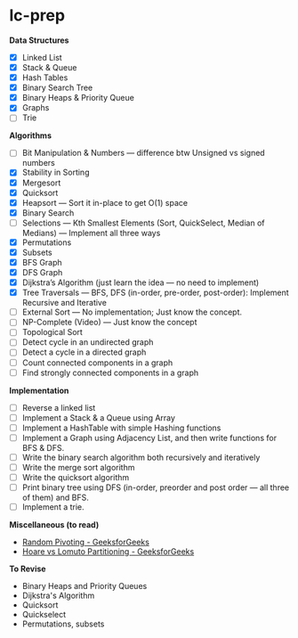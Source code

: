 # lc-prep

**Data Structures**

-   [x] Linked List
-   [x] Stack & Queue
-   [x] Hash Tables
-   [x] Binary Search Tree
-   [x] Binary Heaps & Priority Queue
-   [x] Graphs
-   [ ] Trie

**Algorithms**

-   [ ] Bit Manipulation & Numbers — difference btw Unsigned vs signed numbers
-   [x] Stability in Sorting
-   [x] Mergesort
-   [x] Quicksort
-   [x] Heapsort — Sort it in-place to get O(1) space
-   [x] Binary Search
-   [ ] Selections — Kth Smallest Elements (Sort, QuickSelect, Median of Medians) — Implement all three ways
-   [x] Permutations
-   [x] Subsets
-   [x] BFS Graph
-   [x] DFS Graph
-   [x] Dijkstra’s Algorithm (just learn the idea — no need to implement)
-   [x] Tree Traversals — BFS, DFS (in-order, pre-order, post-order): Implement Recursive and Iterative
-   [ ] External Sort — No implementation; Just know the concept.
-   [ ] NP-Complete (Video) — Just know the concept
-   [ ] Topological Sort
-   [ ] Detect cycle in an undirected graph
-   [ ] Detect a cycle in a directed graph
-   [ ] Count connected components in a graph
-   [ ] Find strongly connected components in a graph

**Implementation**

-   [ ] Reverse a linked list
-   [ ] Implement a Stack & a Queue using Array
-   [ ] Implement a HashTable with simple Hashing functions
-   [ ] Implement a Graph using Adjacency List, and then write functions for BFS & DFS.
-   [ ] Write the binary search algorithm both recursively and iteratively
-   [ ] Write the merge sort algorithm
-   [ ] Write the quicksort algorithm
-   [ ] Print binary tree using DFS (in-order, preorder and post order — all three of them) and BFS.
-   [ ] Implement a trie.

**Miscellaneous (to read)**

-   [Random Pivoting - GeeksforGeeks](https://www.geeksforgeeks.org/quicksort-using-random-pivoting/)
-   [Hoare vs Lomuto Partitioning - GeeksforGeeks](https://www.geeksforgeeks.org/hoares-vs-lomuto-partition-scheme-quicksort/)

**To Revise**

-   Binary Heaps and Priority Queues
-   Dijkstra's Algorithm
-   Quicksort
-   Quickselect
-   Permutations, subsets
